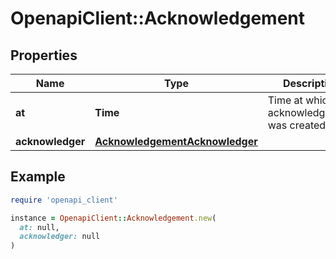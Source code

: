 # OpenapiClient::Acknowledgement

## Properties

| Name | Type | Description | Notes |
| ---- | ---- | ----------- | ----- |
| **at** | **Time** | Time at which the acknowledgement was created. |  |
| **acknowledger** | [**AcknowledgementAcknowledger**](AcknowledgementAcknowledger.md) |  |  |

## Example

```ruby
require 'openapi_client'

instance = OpenapiClient::Acknowledgement.new(
  at: null,
  acknowledger: null
)
```


